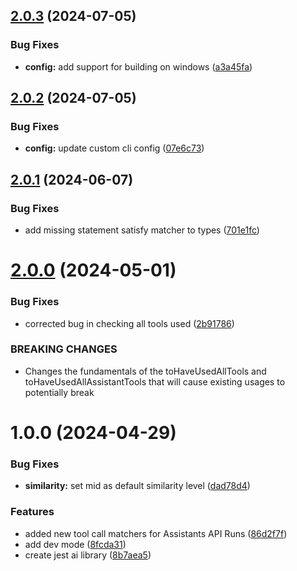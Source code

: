 ## [2.0.3](https://github.com/codeably-io/jest-ai/compare/v2.0.2...v2.0.3) (2024-07-05)


### Bug Fixes

* **config:** add support for building on windows ([a3a45fa](https://github.com/codeably-io/jest-ai/commit/a3a45fa1368b7d484ee9d4dfdcbeef15855debc0))

## [2.0.2](https://github.com/codeably-io/jest-ai/compare/v2.0.1...v2.0.2) (2024-07-05)


### Bug Fixes

* **config:** update custom cli config ([07e6c73](https://github.com/codeably-io/jest-ai/commit/07e6c736503682208e5114964a259fde57c3a518))

## [2.0.1](https://github.com/codeably-io/jest-ai/compare/v2.0.0...v2.0.1) (2024-06-07)


### Bug Fixes

* add missing statement satisfy matcher to types ([701e1fc](https://github.com/codeably-io/jest-ai/commit/701e1fc2c311f751b53aa417bcbb7009145abe42))

# [2.0.0](https://github.com/codeably-io/jest-ai/compare/v1.1.0...v2.0.0) (2024-05-01)


### Bug Fixes

* corrected bug in checking all tools used ([2b91786](https://github.com/codeably-io/jest-ai/commit/2b917864e5612c806f7347d685379843456c1be2))


### BREAKING CHANGES

* Changes the fundamentals of the toHaveUsedAllTools and toHaveUsedAllAssistantTools
that will cause existing usages to potentially break

# 1.0.0 (2024-04-29)


### Bug Fixes

* **similarity:** set mid as default similarity level ([dad78d4](https://github.com/codeably-io/jest-ai/commit/dad78d49e0ec53def02dc17909603f62690d7891))


### Features

* added new tool call matchers for Assistants API Runs ([86d2f7f](https://github.com/codeably-io/jest-ai/commit/86d2f7f14d22e83a1d4116f0e8b493c9ca9c3449))
* add dev mode ([8fcda31](https://github.com/codeably-io/jest-ai/commit/8fcda31e93975ac0d0f45755fdb174dcfd1b6650))
* create jest ai library ([8b7aea5](https://github.com/codeably-io/jest-ai/commit/8b7aea5710e9fddd6f8ef33e6be270be671aab88))
